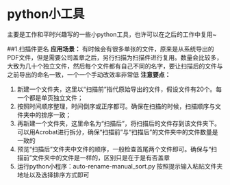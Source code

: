 # python小工具
主要是工作和平时兴趣写的一些小python工具，也许可以在之后的工作中复用~

##1.扫描件更名
**应用场景：** 有时候会有很多单张的文件，原来是从系统导出的PDF文件，但是需要公司盖章之后，另行扫描为扫描件进行复用。数量会比较多，大致为几十个独立文件，然后每个文件都有自己不同的名字，要让扫描后的文件与之前导出的命名一致，一个一个手动改效率非常低
**注意要点：**
1. 新建一个文件夹，这里以“扫描前”指代原始导出的文件，假设文件有20个。每一个都是单页独立文件；
2. 按照时间顺序整理，时间倒序或正序都可。确保在扫描的时候，扫描顺序与文件夹中的排序一致；
3. 再新建一个文件夹，这里命名为“扫描后”，将扫描后的文件存到该文件夹下。可以用Acrobat进行拆分，确保“扫描前”与“扫描后”的文件夹中的文件数量是一致的
4. 预览“扫描后”文件夹中文件的顺序，一般检查首尾两个文件即可。确保与“扫描前”文件夹中的文件是一样的，区别只是在于是有否盖章
5. 运行python小程序：auto-rename-manual_sort.py 按照提示输入粘贴文件夹地址以及选择排序方式即可
